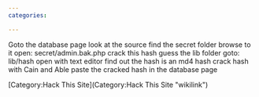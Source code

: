 ```yaml
---
categories:

---
```

Goto the database page look at the source find the secret folder browse
to it open: secret/admin.bak.php crack this hash guess the lib folder
goto: lib/hash open with text editor find out the hash is an md4 hash
crack hash with Cain and Able paste the cracked hash in the database
page

[Category:Hack This Site](Category:Hack This Site "wikilink")
